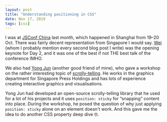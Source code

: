 ```yaml
---
layout: post
title: "Understanding positioning in CSS"
date: Nov 17, 2019
tags: [css]
---
```

I was at [JSConf China](https://2019.jsconfchina.com/) last month, which happened in Shanghai from 19–20 Oct. There was fairly decent representation from Singapore I would say. [Wei](https://uuei.io/) (whom I probably mention every second blog post I write) was the opening keynote for Day 2, and it was one of the best if not THE best talk of the conference IMHO.

We also had [Yong Jun](https://github.com/yongjun21/) (another good friend of mine), who gave a workshop on the rather interesting topic of [scrolly-telling](https://webflow.com/blog/scrollytelling-guide). He works in the graphics department for Singapore Press Holdings and has lots of experience creating interactive graphics and visualisations.

Yong Jun had developed an open-source scrolly-telling library that he used for a lot of his projects and it uses `position: sticky` for “snapping” content into place. During the workshop, he posed the question of why just applying `position: sticky` alone on an element doesn't work. And this gave me the idea to do another CSS property deep dive <span class="emoji" role="img" tabindex="0" aria-label="nerd face">&#x1F913;</span>.

